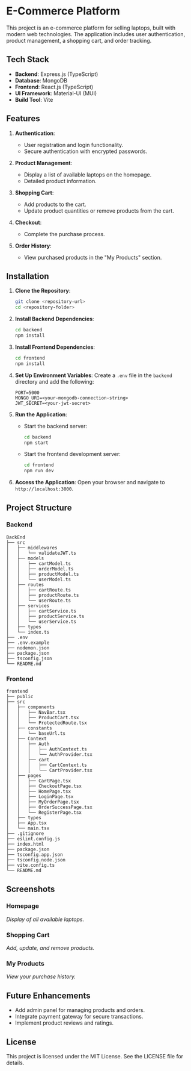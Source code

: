 # E-Commerce Platform

This project is an e-commerce platform for selling laptops, built with modern web technologies. The application includes user authentication, product management, a shopping cart, and order tracking.

## Tech Stack

- **Backend**: Express.js (TypeScript)
- **Database**: MongoDB
- **Frontend**: React.js (TypeScript)
- **UI Framework**: Material-UI (MUI)
- **Build Tool**: Vite

## Features

1. **Authentication**:
   - User registration and login functionality.
   - Secure authentication with encrypted passwords.

2. **Product Management**:
   - Display a list of available laptops on the homepage.
   - Detailed product information.

3. **Shopping Cart**:
   - Add products to the cart.
   - Update product quantities or remove products from the cart.

4. **Checkout**:
   - Complete the purchase process.

5. **Order History**:
   - View purchased products in the "My Products" section.

## Installation

1. **Clone the Repository**:
   ```bash
   git clone <repository-url>
   cd <repository-folder>
   ```

2. **Install Backend Dependencies**:
   ```bash
   cd backend
   npm install
   ```

3. **Install Frontend Dependencies**:
   ```bash
   cd frontend
   npm install
   ```

4. **Set Up Environment Variables**:
   Create a `.env` file in the `backend` directory and add the following:
   ```env
   PORT=5000
   MONGO_URI=<your-mongodb-connection-string>
   JWT_SECRET=<your-jwt-secret>
   ```

5. **Run the Application**:
   - Start the backend server:
     ```bash
     cd backend
     npm start
     ```
   - Start the frontend development server:
     ```bash
     cd frontend
     npm run dev
     ```

6. **Access the Application**:
   Open your browser and navigate to `http://localhost:3000`.

## Project Structure

### Backend
```
BackEnd
├── src
│   ├── middlewares
│   │   └── validateJWT.ts
│   ├── models
│   │   ├── cartModel.ts
│   │   ├── orderModel.ts
│   │   ├── productModel.ts
│   │   └── userModel.ts
│   ├── routes
│   │   ├── cartRoute.ts
│   │   ├── productRoute.ts
│   │   └── userRoute.ts
│   ├── services
│   │   ├── cartService.ts
│   │   ├── productService.ts
│   │   └── userService.ts
│   ├── types
│   └── index.ts
├── .env
├── .env.example
├── nodemon.json
├── package.json
├── tsconfig.json
└── README.md
```

### Frontend
```
frontend
├── public
├── src
│   ├── components
│   │   ├── NavBar.tsx
│   │   ├── ProductCart.tsx
│   │   └── ProtectedRoute.tsx
│   ├── constants
│   │   └── baseUrl.ts
│   ├── Context
│   │   ├── Auth
│   │   │   ├── AuthContext.ts
│   │   │   └── AuthProvider.tsx
│   │   ├── cart
│   │   │   ├── CartContext.ts
│   │   │   └── CartProvider.tsx
│   ├── pages
│   │   ├── CartPage.tsx
│   │   ├── CheckoutPage.tsx
│   │   ├── HomePage.tsx
│   │   ├── LoginPage.tsx
│   │   ├── MyOrderPage.tsx
│   │   ├── OrderSuccessPage.tsx
│   │   └── RegisterPage.tsx
│   ├── types
│   ├── App.tsx
│   └── main.tsx
├── .gitignore
├── eslint.config.js
├── index.html
├── package.json
├── tsconfig.app.json
├── tsconfig.node.json
├── vite.config.ts
└── README.md
```

## Screenshots

### Homepage
_Display of all available laptops._

### Shopping Cart
_Add, update, and remove products._

### My Products
_View your purchase history._

## Future Enhancements

- Add admin panel for managing products and orders.
- Integrate payment gateway for secure transactions.
- Implement product reviews and ratings.

## License

This project is licensed under the MIT License. See the LICENSE file for details.

